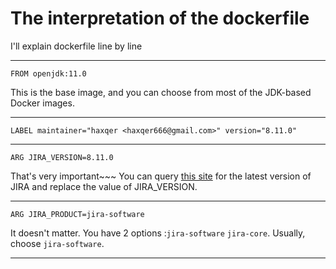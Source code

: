 # The interpretation of the dockerfile

I'll explain dockerfile line by line

---

`FROM openjdk:11.0`

This is the base image, and you can choose from most of the JDK-based Docker images.

---

`LABEL maintainer="haxqer <haxqer666@gmail.com>" version="8.11.0"`



---

`ARG JIRA_VERSION=8.11.0`

That's very important~~~
You can query [this site](https://www.atlassian.com/software/jira/download) for the latest version of JIRA and replace the value of JIRA_VERSION.


---

`ARG JIRA_PRODUCT=jira-software`

It doesn't matter.
You have 2 options :`jira-software` `jira-core`. Usually, choose `jira-software`.

---


